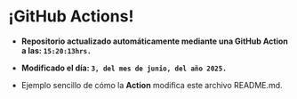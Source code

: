 # ¡GitHub Actions!
* **Repositorio actualizado automáticamente mediante una GitHub Action a las: `15:20:13hrs.`**
* **Modificado el día: `3, del mes de junio, del año 2025.`**

* Ejemplo sencillo de cómo la **Action** modifica este archivo README.md.
